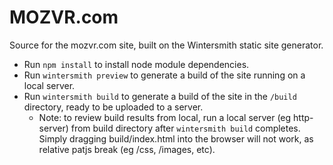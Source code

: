 
# MOZVR.com

Source for the mozvr.com site, built on the Wintersmith static site generator.

* Run `npm install` to install node module dependencies.
* Run `wintersmith preview` to generate a build of the site running on a local server.
* Run `wintersmith build` to generate a build of the site in the `/build` directory, ready to be uploaded to a server.
    - Note: to review build results from local, run a local server (eg http-server) from build directory after `wintersmith build` completes. Simply dragging build/index.html into the browser will not work, as relative patjs break (eg /css, /images, etc).
